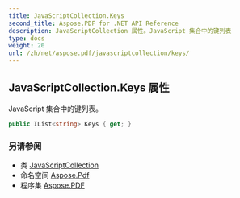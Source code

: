 ```yaml
---
title: JavaScriptCollection.Keys
second_title: Aspose.PDF for .NET API Reference
description: JavaScriptCollection 属性。JavaScript 集合中的键列表
type: docs
weight: 20
url: /zh/net/aspose.pdf/javascriptcollection/keys/
---
```

## JavaScriptCollection.Keys 属性

JavaScript 集合中的键列表。

```csharp
public IList<string> Keys { get; }
```

### 另请参阅

* 类 [JavaScriptCollection](../)
* 命名空间 [Aspose.Pdf](../../../aspose.pdf/)
* 程序集 [Aspose.PDF](../../../)
